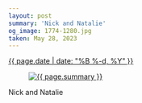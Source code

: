 ```yaml
---
layout: post
summary: 'Nick and Natalie'
og_image: 1774-1280.jpg
taken: May 28, 2023
---
```


<div class="post">
 <time>
  <a href="/1774">
   {{ page.date | date: "%B %-d, %Y" }}
  </a>
 </time>
 <a href="/1774">
  <figure data-taken="5/28/2023">
   <img alt="{{ page.summary }}" sizes="(min-width: 700px) 50vw, calc(100vw - 2rem)" src="{{ site.assets_url }}/1774-640.jpg" srcset="{{ site.assets_url }}/1774-320.jpg 320w, {{ site.assets_url }}/1774-640.jpg 640w, {{ site.assets_url }}/1774-960.jpg 960w, {{ site.assets_url }}/1774-1280.jpg 1280w"/>
  </figure>
 </a>
 <span>
  Nick and Natalie
 </span>
</div>
